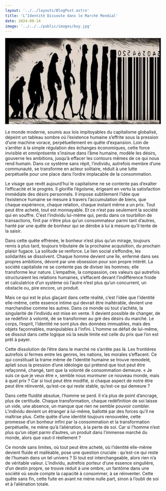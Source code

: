 ```yaml
---
layout: '../../layouts/BlogPost.astro'
title: 'L’Identité Dissoute dans le Marché Mondial'
date: 2024-09-14
image: '../../../public/images/buy.jpg'
---
```

![](../../../public/images/buy.jpg)

Le monde moderne, soumis aux lois impitoyables du  capitalisme globalisé, dépeint un tableau sombre où l’existence humaine  s’effrite sous la pression d’une machine vorace, perpétuellement en  quête d’expansion. Loin de s’arrêter à la simple régulation des échanges  économiques, cette force invisible et omniprésente s’insinue dans l’âme  humaine, modèle les désirs, gouverne les ambitions, jusqu’à effacer les  contours mêmes de ce qui nous rend humain. Dans ce système sans répit,  l’individu, autrefois membre d’une communauté, se transforme en acteur  solitaire, réduit à une lutte perpétuelle pour une place dans l’ordre  implacable de la consommation.

Le visage que revêt aujourd’hui le capitalisme ne se  contente pas d’exalter l’efficacité et le progrès. Il glorifie  l’égoïsme, érigeant en vertu la satisfaction immédiate des désirs  personnels. Il impose subtilement l’idée que l’existence humaine se  mesure à travers l’accumulation de biens, que chaque expérience, chaque  relation, chaque instant même a un prix. Tout peut être acheté, tout est  monnayable. Et ce n’est pas seulement la société qui en souffre. C’est  l’individu lui-même qui, perdu dans ce tourbillon de transactions, finit  par n’être plus qu’un consommateur parmi tant d’autres, hanté par une  quête de bonheur qui se dérobe à lui à mesure qu’il tente de la saisir.

Dans cette quête effrénée, le bonheur n’est plus qu’un  mirage, toujours remis à plus tard, toujours tributaire de la prochaine  acquisition, du prochain plaisir fugace. La solitude se renforce. Le  lien social s’effondre, les solidarités se dissolvent. Chaque homme  devient une île, enfermé dans ses propres ambitions, dévoré par une  obsession pour son propre intérêt. La société capitaliste ne se contente  pas de diviser les hommes; elle transforme leur nature. L’empathie, la  compassion, ces valeurs qui autrefois structuraient les relations  humaines, s’effacent devant l’indifférence froide et calculatrice d’un  système où l’autre n’est plus qu’un concurrent, un obstacle ou, pire  encore, un produit.

Mais ce qui est le plus glaçant dans cette réalité, c’est  l’idée que l’identité elle-même, cette essence intime qui devrait être  inaltérable, devient une marchandise comme les autres. Dans ce monde où  tout s’achète, la singularité de l’individu est mise en vente. Il  devient possible de changer, de se redéfinir à volonté, de se  transformer au gré des désirs du marché. Le corps, l’esprit, l’identité  ne sont plus des données immuables, mais des objets façonnables,  manipulables à l’infini. L’homme se défait de lui-même, se dissout dans  cette logique où la seule limite est celle du prix que l’on est prêt à  payer.

Cette dissolution de l’être dans le marché ne s’arrête pas  là. Les frontières autrefois si fermes entre les genres, les nations,  les morales s’effacent. Ce qui constituait la trame même de l’identité  humaine se trouve remodelé, aplati sous la pression d’une idéologie qui  prétend que tout peut être refaçonné, changé, tant que la volonté de  consommation demeure. « Je suis ce que je veux être », semble nous  murmurer ce nouveau monde, mais à quel prix ? Car si tout peut être  modifié, si chaque aspect de notre être peut être réinventé, qu’est-ce  qui reste stable, qu’est-ce qui demeure ?

Dans cette fluidité absolue, l’homme se perd. Il n’a plus  de point d’ancrage, plus de certitude. Chaque transformation, chaque  redéfinition de soi laisse un vide, une absence, un manque que rien ne  semble pouvoir combler. L’individu devient un étranger à lui-même,  ballotté par des forces qu’il ne maîtrise plus. Cette quête d’une  identité toujours renouvelée, cette promesse d’un bonheur infini par la  consommation et la transformation perpétuelle, ne mène qu’à  l’aliénation, à la perte de soi. Car si l’homme n’est plus qu’un objet  parmi d’autres, un produit dans l’immense marché du monde, alors que  vaut-il réellement ?

Ce monde sans limites, où tout peut être acheté, où  l’identité elle-même devient fluide et malléable, pose une question  cruciale : qu’est-ce qui reste de l’humain dans un tel univers ? Si tout  est interchangeable, alors rien n’a de véritable valeur. L’individu,  autrefois porteur d’une essence singulière, d’un destin propre, se  trouve réduit à une ombre, un fantôme dans une société où seule compte  la capacité à consommer, à se réinventer. Cette quête sans fin, cette  fuite en avant ne mène nulle part, sinon à l’oubli de soi et à  l’aliénation totale.
